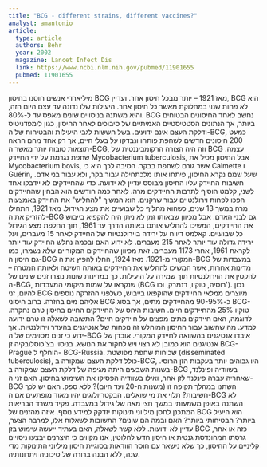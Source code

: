 ```yaml
---
title: "BCG - different strains, different vaccines?"
analyst: amantonio
article:
  type: article
  authors: Behr
  year: 2002
  magazine: Lancet Infect Dis
  link: https://www.ncbi.nlm.nih.gov/pubmed/11901655
  pubmed: 11901655
---
```


מיליארדי אנשים חוסנו בחיסון BCG מאז 1921 – יותר מבכל חיסון אחר. ועדיין, BCG הוא לא פחות שנוי במחלוקת מאשר כל חיסון אחר. היעילות שלו נדונה עד עצם היום הזה, והיא משתנה בניסויים שונים מאפס עד ל-80%. BCG נחשב לאחד החיסונים הבטוחים ביותר, אך הנתונים הסטטיסטיים האמיתיים של סיבוכים לאחר החיסון, כגון לימפדניטיס ודלקת העצם אינם ידועים.
בשל חששות לגבי היעילות והבטיחות של ה-BCG, כמעט 200 חיסונים חדשים לשחפת פותחו ונבדקו על בעלי חיים, אך רק אחד מהם הראה תוצאות טובות יותר מאשר ה-BCG, וזה היה הצורה הרקומביננטית של BCG עצמה.
שחפת נגרמת על ידי החיידק Mycobacterium tuberculosis, אבל החיסון מכיל את Mycobacterium bovis, אשר גורם לשחפת בבקר. הסיבה לכך היא כי Calmette ו Guérin, שעל שמם נקרא החיסון, פיתחו אותו מלכתחילה עבור בקר, ולא עבור בני אדם. חשיבות החיידק עליו החיסון מבוסס עדיין לא ידועה.
כדי שהחיידקים לא יידבקו אחד לשני, קלמט הוסיף לתרבות החיידקים מרה. לאחר כמה חודשים הוא הבחין שהחיידקים הפכו לפחות וירולנטיים עבור שרקנים. הוא המשיך "להחליש" את החיידק באמצעות מרה במשך 13 שנים, כשהוא מחליף כל שבועיים את מצע הגידול.
מאז 1921, התחילו להזריק את ה-BCG גם לבני האדם. אבל מכיוון שבאותו זמן לא ניתן היה להקפיא בייבוש את החיידקים, המשיכו להחליש אותם באותה הדרך עד 1961, תוך החלפת מצע הגידול כל שבועיים.
קאלמט דיווח על ירידה בוירולנטיות של החיידק לאחר 15 מעברים, ועל ירידה גדולה עוד יותר לאחר 215 מעברים. לא ידוע האם ובכמה נחלש החיידק עוד יותר לקראת 1961, אחרי 1173 מעברים. זאת מכיוון שהחיידקים המקוריים שלא נשמרו, כמו גם חיסון ה-BCG המקורי מ-1921.
מאז 1924, החלו להפיץ את ה-BCG במעבדות של מדינות אחרות, אשר המשיכו להחליש את החיידקים באותה השיטה ולאותה המטרה – להקטין את הוירולנטיות תוך שמירה על היעילות. כך במדינות שונות נוצרו זנים שונים של ה-BCG, שנקראו על שמות מיקומי המעבדות (BCG רוסיה, טוקיו, דנמרק, וכו').
נכון להיום, זני BCG מיוצרים ממלאי החיידקים שהוקפאו בייבוש, כשלפני ההזרקה נוספים אליהם מים בחזרה. ברוב חיסוני BCG כ-90-95% מהחיידקים מתים, אך בסוג BCG-טוקיו 25% מהחיידקים חיים. חשיבות היחס של החיידקים החיים בחיסון טרם נחקרה. לדוגמה, האם חיידקים מתים מפצים על חיידקים חיים? התשובה לשאלה זו טרם ידועה למדע.
מה שחשוב עבור החיסון המוחלש זה נוכחות של אנטיגנים בהעדר וירולנטיות. אך ידוע כי זנים מסוימים של ה-BCG איבדו אנטיגנים בהשוואה לחיידק המקורי. אובדן של אנטיגנים הוא כמובן לא רצוי ויש לחקור את הנושא.
בניסוי בצ'כוסלובקיה זן BCG-Prague הוחלף ל- BCG-Russia. שכיחות שחפת מפושטת (disseminated tuberculosis), כולל דלקת העצם שמקורה ב-BCG, היו גבוהים יותר בעקבות הזן הרוסי.
בשנות השבעים היתה מגיפה של דלקת העצם שמקורה ב-BCG בשוודיה ופינלנד, שאחריה עברה פינלנד לזן אחר, ואילו בשוודיה הפסיקו את השימוש בחיסון.
האם זני ה- BCG השתנו במהלך תקופה זו (משנות ה-20 ועד היום)? ללא ספק. האם יש לכך חשיבות? תלוי את מי שואלים. הבקטריולוגים יהיו מאוד מופתעים אם ה-BCG לא השתנה באופן משמעותי במשך חצי מאה של גידול במעבדה. פקיד משרד הבריאות המתכנן לחסן מיליוני תינוקות יזדקק למידע נוסף. איזה מהזנים של BCG הוא היעיל ביותר? הבטיחותי ביותר? האם ובמה הם שונים? התשובות לשאלות אלו, למרבה הצער, עדיין לא ידועות.
ללא קשר לשאלה, האם בעתיד ייעשה שימוש בזן BCG כזה או אחר, גרסתו המהונדסת גנטית או חיסון חדש לחלוטין, אנו מקווים כי היצרנים יבצעו ניסויים קליניים על החיסון, כך שלא נישאר עם חוסר הוודאות בסוגיית חיסון מיליוני התינוקות מדי שנה, ללא הבנה ברורה של סיכוניה ויתרונותיה.
